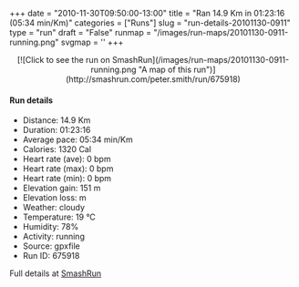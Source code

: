 +++
date = "2010-11-30T09:50:00-13:00"
title = "Ran 14.9 Km in 01:23:16 (05:34 min/Km)"
categories = ["Runs"]
slug = "run-details-20101130-0911"
type = "run"
draft = "False"
runmap = "/images/run-maps/20101130-0911-running.png"
svgmap = '<polyline points="67 70, 70 71, 69 73, 72 75, 75 81, 89 90, 86 100, 84 100, 79 99, 49 83, 47 82, 46 82, 45 81, 42 77, 35 79, 32 79, 29 77, 27 76, 19 69, 18 68, 19 66, 25 60, 25 52, 27 45, 28 43, 29 42, 26 31, 25 20, 10 0, 25 19, 26 31, 28 40, 29 44, 53 60, 54 61, 57 67, 69 72">'
+++



<!--more-->

<center>
[![Click to see the run on SmashRun](/images/run-maps/20101130-0911-running.png "A map of this run")](http://smashrun.com/peter.smith/run/675918)
</center>

#### Run details

* Distance: 14.9 Km
* Duration: 01:23:16
* Average pace: 05:34 min/Km
* Calories: 1320 Cal
* Heart rate (ave): 0 bpm
* Heart rate (max): 0 bpm
* Heart rate (min): 0 bpm
* Elevation gain: 151 m
* Elevation loss:  m
* Weather: cloudy
* Temperature: 19 &deg;C
* Humidity: 78%
* Activity: running
* Source: gpxfile
* Run ID: 675918

Full details at [SmashRun](http://smashrun.com/peter.smith/run/675918)
